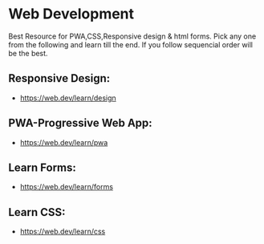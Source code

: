 # Web Development
Best Resource for PWA,CSS,Responsive design & html forms.
Pick any one from the following and learn till the end. If you follow sequencial order will be the best.

## Responsive Design:
* https://web.dev/learn/design

## PWA-Progressive Web App:
* https://web.dev/learn/pwa

## Learn Forms:
* https://web.dev/learn/forms

## Learn CSS:
* https://web.dev/learn/css
